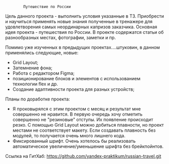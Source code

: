 			Путешествие по России

Цель данного проекта - выполнить условия указанные в ТЗ. Приобрести и научиться применять новые знания полученные в тренажере для удовлетворения самых неординарных капризов заказчика. Основная идея проекта - путешествия по России. В проекте содержатся статьи об разнообразных местах, фотографии, заметки и пр. 

Помимо уже изученных в предыдущих проектах....штуковин, в данном применялись следующие, новые:
- Grid Layout;
- Затемнение фона;
- Работа с редактором Figma;
- позиционирование блоков и элементов с использованием технологии flex и др.
- Создание адаптивности проекта для разных устройств;

Планы по доработке проекта:

- Я проковырялся с этим проектом с месяц и результат мне совершенно не нравится. В первую очередь хочу отметить совершенно не "резиновые" отступы. Их появление происходит резко. С помощью Grid Layout можно добиться плавности, но проект местами не соответствует макету. Если создавать плавность без модулей, то получается очень много лишнего кода.  
- Фиксированный шрифт. Очень хотелось бы реализовать автоматическое увеличение/уменьшение шрифта без брейкпойнтов.

Ссылка на ГитХаб: https://github.com/yandex-praktikum/russian-travel.git